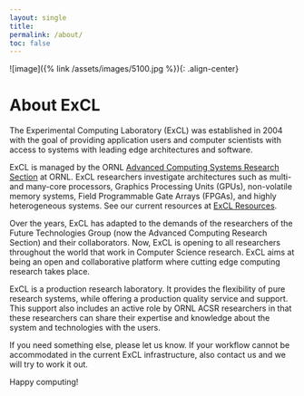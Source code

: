 ```yaml
---
layout: single
title:
permalink: /about/
toc: false
---
```


![image]({% link /assets/images/5100.jpg %}){: .align-center}

# About ExCL

The Experimental Computing Laboratory (ExCL) was established in 2004 with the goal of providing application users and computer scientists with access to systems with leading edge architectures and software.

ExCL is managed by the ORNL [Advanced Computing Systems Research Section](https://www.ornl.gov/section/advanced-computing-systems-research) at ORNL. 
ExCL researchers investigate architectures such as multi- and many-core processors, Graphics Processing Units (GPUs), non-volatile memory systems, Field Programmable Gate Arrays (FPGAs), and highly heterogeneous systems. See our current resources at [ExCL Resources](https://docs.excl.ornl.gov/system-overview).

Over the years, ExCL has adapted to the demands of the researchers of the Future Technologies Group (now the Advanced Computing Research Section) and their collaborators. Now, ExCL is opening to all researchers throughout the world that work in Computer Science research. ExCL aims at being an open and collaborative platform where cutting edge computing research takes place.

ExCL is a production research laboratory. It provides the flexibility of pure research systems, while offering a production quality service and support. This support also includes an active role by ORNL ACSR researchers in that these researchers can share their expertise and knowledge about the system and technologies with the users.

If you need something else, please let us know. If your workflow cannot be accommodated in the current ExCL infrastructure, also contact us and we will try to work it out. 

Happy computing!
